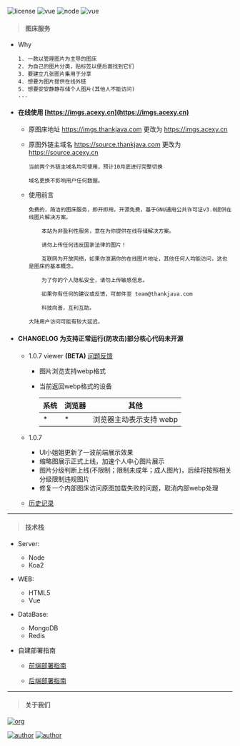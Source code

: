 ![license](https://img.shields.io/badge/license-GNU-100000.svg)
![vue](https://img.shields.io/badge/>-vue-lightred.svg)
![node](https://img.shields.io/badge/>-nodejs-green.svg)
![vue](https://img.shields.io/badge/>-koa2-blue.svg)

> #### 图床服务

- Why

    ```
    1. 一款以管理图片为主导的图床
    2. 为自己的图片分类，贴标签以便后面找到它们
    3. 要建立几张图片集用于分享
    4. 想要为图片提供在线外链
    5. 想要安安静静存储个人图片(其他人不能访问)
    ...
    ```

- #### 在线使用 [https://imgs.acexy.cn](https://imgs.acexy.cn)

    - 原图床地址 https://imgs.thankjava.com 更改为 https://imgs.acexy.cn
    
    - 原图外链主域名 https://source.thankjava.com 更改为 https://source.acexy.cn
    
        ```
        当前两个外链主域名均可使用，预计10月底进行完整切换
        
        域名更换不影响用户任何数据。
        ```

    - 使用前言
    
        ```
        免费的，简洁的图床服务，即开即用，开源免费，基于GNU通用公共许可证v3.0提供在线图片解决方案。

            本站为非盈利性服务，意在为你提供在线存储解决方案。

            请勿上传任何违反国家法律的图片！

            互联网为开放网络，如果你泄漏你的在线图片地址，其他任何人均能访问，这也是图床的基本概念。

            为了你的个人隐私安全，请勿上传敏感信息。

            如果你有任何的建议或反馈，可邮件至 team@thankjava.com

            科技向善，互利互助。

        大陆用户访问可能有较大延迟。
        ```

- #### CHANGELOG **为支持正常运行(防攻击)部分核心代码未开源**

    - 1.0.7 viewer **(BETA)** [问题反馈](https://github.com/lazy-koala/imgs-upload-srv/issues/new)
        
        - 图片浏览支持webp格式
        - 当前返回webp格式的设备
        
          系统 | 浏览器 | 其他
          --- | --- | ---
          \* | \* | 浏览器主动表示支持 webp
        
    - 1.0.7

        - UI小姐姐更新了一波前端展示效果
        - 缩略图展示正式上线，加速个人中心图片展示
        - 图片分级判断上线(不限制；限制未成年；成人图片)，后续将按照相关分级限制违规图片
        - 修复一个内部图床访问原图加载失败的问题，取消内部webp处理
    
    - [历史记录](https://github.com/lazy-koala/imgs-upload-srv/blob/master/doc/changelog.md)
---
> #### 技术栈
- Server:

    - Node
    - Koa2
            
- WEB:

    - HTML5
    - Vue
            
- DataBase:

    - MongoDB
    - Redis
- 自建部署指南

    - [前端部署指南](https://github.com/lazy-koala/imgs-upload-srv/blob/master/doc/deploy-web.md)

    - [后端部署指南](https://github.com/lazy-koala/imgs-upload-srv/blob/master/doc/deploy-srv.md)
---    
> #### 关于我们

[![org](https://img.shields.io/badge/org-@LazyKoala-yellow.svg)](https://github.com/lazy-koala/)

[![author](https://img.shields.io/badge/author-@qazyuan-blue.svg)](https://github.com/qazyuan/) [![author](https://img.shields.io/badge/author-@acexy-blue.svg)](https://github.com/acexy/)
